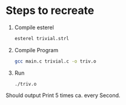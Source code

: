 # Steps to recreate

1. Compile esterel
    ```sh
    esterel trivial.strl
    ```
2. Compile Program
    ```sh
    gcc main.c trivial.c -o triv.o
    ```
3. Run
    ```
    ./triv.o
    ```
Should output Print 5 times ca. every Second.